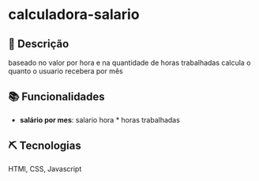 # calculadora-salario
 
## 📝  Descrição
baseado no valor por hora e na quantidade de horas trabalhadas  calcula o quanto o usuario recebera por mês 

##  📚 Funcionalidades
 - **salário por mes**: salario hora * horas trabalhadas

## ⛏ Tecnologias 
HTMl, CSS, Javascript


